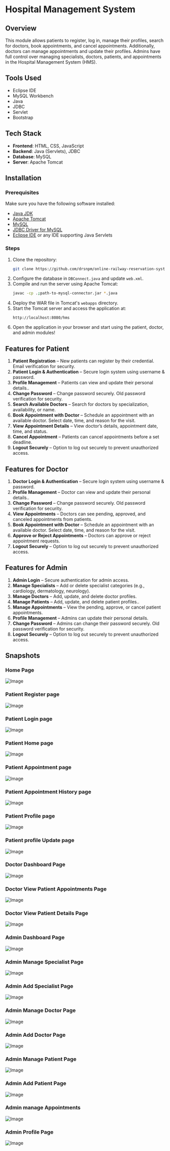 # Hospital Management System

## Overview
This module allows patients to register, log in, manage their profiles, search for doctors, book appointments, and cancel appointments. Additionally, doctors can manage appointments and update their profiles. Admins have full control over managing specialists, doctors, patients, and appointments in the Hospital Management System (HMS).

## Tools Used
- Eclipse IDE
- MySQL Workbench
- Java
- JDBC
- Servlet
- Bootstrap

## Tech Stack
- **Frontend**: HTML, CSS, JavaScript
- **Backend**: Java (Servlets), JDBC
- **Database**: MySQL
- **Server**: Apache Tomcat

## Installation

### Prerequisites
Make sure you have the following software installed:
- [Java JDK](https://www.oracle.com/java/technologies/javase-jdk11-downloads.html)
- [Apache Tomcat](https://tomcat.apache.org/)
- [MySQL](https://www.mysql.com/)
- [JDBC Driver for MySQL](https://dev.mysql.com/downloads/connector/j/)
- [Eclipse IDE](https://www.eclipse.org/downloads/) or any IDE supporting Java Servlets

### Steps
1. Clone the repository:
   ```bash
   git clone https://github.com/drsnpm/online-railway-reservation-system.git
   
2. Configure the database in `DBConnect.java` and update `web.xml`.
3. Compile and run the server using Apache Tomcat:
   ```bash
   javac -cp .;path-to-mysql-connector.jar *.java
   ```
4. Deploy the WAR file in Tomcat's `webapps` directory.
5. Start the Tomcat server and access the application at:
   ```
   http://localhost:8080/hms
   ```
6. Open the application in your browser and start using the patient, doctor, and admin modules!


## Features for Patient
1. **Patient Registration** – New patients can register by their credential. Email verification for security.
2. **Patient Login & Authentication** – Secure login system using username & password.
3. **Profile Management** – Patients can view and update their personal details..
4. **Change Password** – Change password securely. Old password verification for security.
5. **Search Available Doctors** – Search for doctors by specialization, availability, or name.
6. **Book Appointment with Doctor** – Schedule an appointment with an available doctor. Select date, time, and reason for the visit.
7. **View Appointment Details** – View doctor’s details, appointment date, time, and status.
8. **Cancel Appointment** – Patients can cancel appointments before a set deadline.
9. **Logout Securely** – Option to log out securely to prevent unauthorized access.

## Features for Doctor
1. **Doctor Login & Authentication** – Secure login system using username & password.
2. **Profile Management** – Doctor can view and update their personal details..
3. **Change Password** – Change password securely. Old password verification for security.
4. **View Appointments** – Doctors can see pending, approved, and canceled appointments from patients.
5. **Book Appointment with Doctor** – Schedule an appointment with an available doctor. Select date, time, and reason for the visit.
6. **Approve or Reject Appointments** – Doctors can approve or reject appointment requests.
7. **Logout Securely** – Option to log out securely to prevent unauthorized access.



## Features for Admin
1. **Admin Login** – Secure authentication for admin access.
2. **Manage Specialists** – Add or delete specialist categories (e.g., cardiology, dermatology, neurology).
3. **Manage Doctors** – Add, update, and delete doctor profiles.
4. **Manage Patients** – Add, update, and delete patient profiles..
5. **Manage Appointments** – View the pending, approve, or cancel patient appointments.
6. **Profile Management** – Admins can update their personal details.
7. **Change Password** –  Admins can change their password securely. Old password verification for security.
8. **Logout Securely** – Option to log out securely to prevent unauthorized access.



## Snapshots
### Home Page
![Image](https://github.com/user-attachments/assets/040d015d-7eb0-4aef-8d14-5588ae0c51eb)
### Patient Register page
![Image](https://github.com/user-attachments/assets/9f46b4fc-1092-4f98-9a8e-550b18ed1abc)
### Patient Login page
![Image](https://github.com/user-attachments/assets/4e905ce8-5df3-4ec9-a229-18790bc955c2)
### Patient Home page
![Image](https://github.com/user-attachments/assets/63e04fa0-bb26-4229-adb6-8e6e1d7c21d6)
### Patient Appointment page
![Image](https://github.com/user-attachments/assets/ef7a4fc2-bfce-4db7-ac8f-09e3fce0ebf3)
### Patient Appointment History page
![Image](https://github.com/user-attachments/assets/f96a26d4-754c-4e50-842e-07aa6ab7f446)
### Patient Profile page
![Image](https://github.com/user-attachments/assets/a9faf7a2-8cc6-4dc6-8fa8-031be61cba43)
### Patient profile Update page
![Image](https://github.com/user-attachments/assets/d6cafa7d-fd87-4871-a1d2-fdb9e821301c)


### Doctor Dashboard Page
![Image](https://github.com/user-attachments/assets/eb161829-7d6f-4f96-980e-65f298174801)
### Doctor View Patient Appointments Page
![Image](https://github.com/user-attachments/assets/d862111f-933c-40b4-a4df-79dfd810017c)
### Doctor View Patient Details Page
![Image](https://github.com/user-attachments/assets/8528ba9b-f436-4f62-97bc-02e9044b5b61)


### Admin Dashboard Page
![Image](https://github.com/user-attachments/assets/dbcf48c0-5ae6-41a9-884a-a71ae0e874a9)
### Admin Manage Specialist Page
![Image](https://github.com/user-attachments/assets/98c96ce9-61ad-4673-95b1-a2ec95f7d47d)
### Admin Add Specialist Page
![Image](https://github.com/user-attachments/assets/733be067-d7f9-47c0-b1bb-8d236d536e36)
### Admin Manage Doctor Page
![Image](https://github.com/user-attachments/assets/4372ab39-98ef-4510-a778-057868decfc4)
### Admin Add Doctor Page
![Image](https://github.com/user-attachments/assets/e98fd5ad-4311-43b8-be7b-c8f4e0c428ca)
### Admin Manage Patient Page
![Image](https://github.com/user-attachments/assets/dd25e8a2-1b02-4e1e-a17e-b49d3fe91bb7)
### Admin Add Patient Page
![Image](https://github.com/user-attachments/assets/a305ee18-de6a-4463-ad2a-c98571e16904)
### Admin manage Appointments
![Image](https://github.com/user-attachments/assets/fd90af34-30df-4e09-8987-789a5608f607)
### Admin Profile Page
![Image](https://github.com/user-attachments/assets/1376da14-b883-4d48-9002-e405e2a5a752)


















